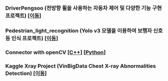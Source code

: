 
### DriverPengsoo (전방향 휠을 사용하는 자동차 제어 및 다양한 기능 구현 프로젝트) [[이동](https://github.com/HyungJoo-Kwon/project/tree/main/DriverPengsoo)]

### Pedestrian_light_recognition (Yolo v3 모델을 이용하여 보행자 신호등 인식 프로젝트) [[이동](https://github.com/HyungJoo-Kwon/project/tree/main/Pedestrian_light_recognition)] 
 
### Connector with openCV [[C++](https://github.com/HyungJoo-Kwon/project/tree/main/connector/C%2B%2B)] [[Python](https://github.com/HyungJoo-Kwon/project/tree/main/connector/python)]

### Kaggle Xray Project (VinBigData Chest X-ray Abnormalities Detection) [[이동](https://github.com/HyungJoo-Kwon/project/tree/main/Kaggle%20X-Ray%20project)]
